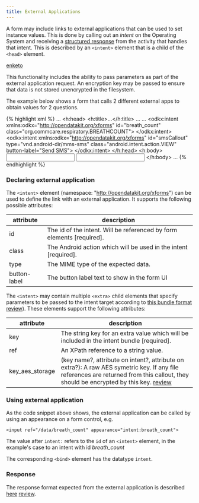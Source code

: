 ```yaml
---
title: External Applications
---
```


A form may include links to external applications that can be used to set instance values. This is done by calling out an _intent_ on the Operating System and receiving a [structured response]() from the activity that handles that intent. This is described by an `<intent>` element that is a child of the `<head>` element.

[enketo](# 'Enketo does not support the use of external mobile applications. Fails silently.')

This functionality includes the ability to pass parameters as part of the external application request. An encryption key may  be passed to ensure that data is not stored unencrypted in the filesystem.

The example below shows a form that calls 2 different external apps to obtain values for 2 questions.

{% highlight xml %}
...
<h:head>
    <h:title>...</h:title>
    <model>
        <instance>
            ...
        </instance>
    </model>
    ...
    <bind nodeset="/data/breath_count" type="intent" />
    <bind nodeset="/data/smsCallout" type="intent" />
    <odkx:intent
            xmlns:odkx="http://opendatakit.org/xforms"
            id="breath_count" class="org.commcare.respiratory.BREATHCOUNT">
        <extra key="display_text" ref="data/text_Entry" />
    </odkx:intent>
    <odkx:intent
            xmlns:odkx="http://opendatakit.org/xforms"
            id="smsCallout"
            type="vnd.android-dir/mms-sms"
            class="android.intent.action.VIEW"
            button-label="Send SMS">
        <extra key="sms_body" ref="/data/content" />
        <extra xmlns="http://www.w3.org/2002/xforms" key="address" ref="/data/address" />
    </odkx:intent>
</h:head>
<h:body>
    <input ref="/data/breath_count" appearance="intent:breath_count">
        <label ref="jr:itext('breath_count-label')" />
    </input>
    <input ref="/data/smsCallout" appearance="intent:smsCallout">
        <label ref="jr:itext('smsCallout-label')" />
    </input>
</h:body>
...
{% endhighlight %}

### Declaring external application

The `<intent>` element (namespace: "http://opendatakit.org/xforms") can be used to define the link with an external application. It supports the following possible attributes:

| attribute    | description
|--------------|--------------
| id           | The id of the intent. Will be referenced by form elements \[required\].
| class        | The Android action which will be used in the intent \[required\].
| type         | The MIME type of the expected data.
| button-label | The button label text to show in the form UI

The `<intent>` may contain multiple `<extra>` child elements that specify parameters to be passed to the intent target according to [this bundle format]() [review](# "link?")). These elements support the following attributes:

| attribute    | description
|--------------|--------------
| key          | The string key for an extra value which will be included in the intent bundle \[required\].
| ref          | An XPath reference to a string value.
| key_aes_storage | (key name?, attribute on intent?, attribute on extra?): A raw AES symetric key. If any file references are returned from this callout, they should be encrypted by this key. [review]()

### Using external application

As the code snippet above shows, the external application can be called by using an appearance on a form control, e.g.

`<input ref="/data/breath_count" appearance="intent:breath_count">`

The value after `intent:` refers to the `id` of an `<intent>` element, in the example's case to an intent with id _breath_count_

The corresponding `<bind>` element has the datatype `intent`.

### Response

The response format expected from the external application is described [here]() [review](# "link?").
